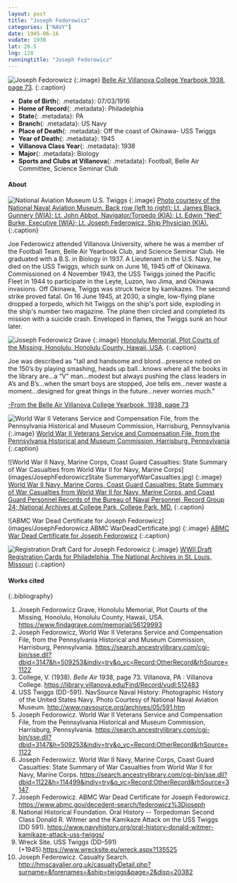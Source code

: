 ```yaml
---
layout: post
title: "Joseph Fedorowicz"
categories: ["NAVY"]
date: 1945-06-16
vudate: 1938
lat: 26.5
lng: 128
runningtitle: "Joseph Fedorowicz"
---
```


![Joseph Fedorowicz](images/JosephFedorowiczBelleAir.jpg)
   {:.image}
[Belle Air Villanova College Yearbook 1938, page 73](https://library.villanova.edu/Find/Record/vudl:512483).
  {:.caption}

* **Date of Birth**{: .metadata}: 07/03/1916
* **Home of Record**{: .metadata}: Philadelphia
* **State**{: .metadata}: PA
* **Branch**{: .metadata}: US Navy
* **Place of Death**{: .metadata}: Off the coast of Okinawa- USS Twiggs
* **Year of Death**{: .metadata}: 1945
* **Villanova Class Year**{: .metadata}: 1938
* **Major**{: .metadata}: Biology
* **Sports and Clubs at Villanova**{: .metadata}: Football, Belle Air Committee, Science Seminar Club

#### About

![National Aviation Museum U.S. Twiggs](images/JosephFedorowiczNationalAviation.jpg)
   {:.image}
[Photo courtesy of the National Naval Aviation Museum. Back row (left to right): Lt. James Black, Gunnery (WIA); Lt. John Abbot, Navigator/Torpedo (KIA); Lt. Edwin "Ned" Burke, Executive (WIA); Lt. Joseph Federowicz, Ship Physician (KIA).]()
   {:.caption}

Joe Federowicz attended Villanova University, where he was a member of the Football Team, Belle Air Yearbook Club, and Science Seminar Club. He graduated with a B.S. in Biology in 1937. A Lieutenant in the U.S. Navy, he died on the USS Twiggs, which sunk on June 16, 1945 off of Okinawa. Commissioned on 4 November 1943, the USS Twiggs joined the Pacific Fleet in 1944 to participate in the Leyte, Luzon, Iwo Jima, and Okinawa invasions. Off Okinawa, Twiggs was struck twice by kamikazes. The second strike proved fatal. On 16 June 1945, at 2030, a single, low-flying plane dropped a torpedo, which hit Twiggs on the ship's port side, exploding in the ship's number two magazine. The plane then circled and completed its mission with a suicide crash. Enveloped in flames, the Twiggs sunk an hour later.

![Joseph Federowicz Grave](images/JosephFederowiczGrave.jpg)
   {:.image}
[Honolulu Memorial, Plot Courts of the Missing, Honolulu, Honolulu County, Hawaii, USA](https://www.findagrave.com/memorial/56129993).
  {:.caption}

Joe was described as "tall and handsome and blond…presence noted on the 150’s by playing smashing, heads up ball…knows where all the books in the library are…a “V” man…modest but always pushing the class leaders in A’s and B’s…when the smart boys are stopped, Joe tells em…never waste a moment…designed for great things in the future…never worries much."

[-From the Belle Air Villanova College Yearbook, 1938, page 73](https://library.villanova.edu/Find/Record/vudl:512483)

![World War II Veterans Service and Compensation File, from the Pennsylvania Historical and Museum Commission, Harrisburg, Pennsylvania](images/JosephFedorowiczCompensationFile.jpg)
   {:.image}
[World War II Veterans Service and Compensation File, from the Pennsylvania Historical and Museum Commission, Harrisburg, Pennsylvania](https://search.ancestrylibrary.com/cgi-bin/sse.dll?dbid=3147&h=509253&indiv=try&o_vc=Record:OtherRecord&rhSource=1122)
  {:.caption}

![World War II Navy, Marine Corps, Coast Guard Casualties: State Summary of War Casualties from World War II for Navy, Marine Corps](images/JosephFedorowiczState SummaryofWarCasualties.jpg)
   {:.image}
[World War II Navy, Marine Corps, Coast Guard Casualties: State Summary of War Casualties from World War II for Navy, Marine Corps, and Coast Guard Personnel Records of the Bureau of Naval Personnel, Record Group 24; National Archives at College Park, College Park, MD.](https://search.ancestrylibrary.com/cgi-bin/sse.dll?dbid=1122&h=114499&indiv=try&o_vc=Record:OtherRecord&rhSource=3147)
   {:.caption}

![ABMC War Dead Certificate for Joseph Fedorowicz](images/JosephFedorowicz.ABMC WarDeadCertificate.jpg)
   {:.image}
[ABMC War Dead Certificate for Joseph Fedorowicz](https://www.abmc.gov/decedent-search/federowicz%3Djoseph)
   {:.caption}

![Registration Draft Card for Joseph Fedorowicz](images/JosephFedorowicz.RegistrationDraftCard.jpg)
   {:.image}
[WWII Draft Registration Cards for Philadelphia, The National Archives in St. Louis, Missouri](https://www.ancestrylibrary.com/search/categories/39/?name%3Djoseph_fedorowicz%26event%3D_pennsylvania-usa_41%26successSource%3DSearch%26queryId%3Dd1418b7a5551ec55020e121874bf1fce)
   {:.caption}

#### Works cited

{:.bibliography}
1. Joseph Fedorowicz Grave, Honolulu Memorial, Plot Courts of the Missing, Honolulu, Honolulu County, Hawaii, USA. <https://www.findagrave.com/memorial/56129993>
2. Joseph Fedorowicz, World War II Veterans Service and Compensation File, from the Pennsylvania Historical and Museum Commission, Harrisburg, Pennsylvania. <https://search.ancestrylibrary.com/cgi-bin/sse.dll?dbid=3147&h=509253&indiv=try&o_vc=Record:OtherRecord&rhSource=1122>
3. College, V. (1938). _Belle Air_ 1938, page 73. Villanova, PA : Villanova College. <https://library.villanova.edu/Find/Record/vudl:512483>
4. USS Twiggs (DD-591). NavSource Naval History: Photographic History of the United States Navy. Photo Courtesy of National Naval Aviation Museum. <http://www.navsource.org/archives/05/591.htm>
5. Joseph Fedorowicz. World War II Veterans Service and Compensation File, from the Pennsylvania Historical and Museum Commission, Harrisburg, Pennsylvania. <https://search.ancestrylibrary.com/cgi-bin/sse.dll?dbid=3147&h=509253&indiv=try&o_vc=Record:OtherRecord&rhSource=1122>
6. Joseph Federowicz. World War II Navy, Marine Corps, Coast Guard Casualties: State Summary of War Casualties from World War II for Navy, Marine Corps. <https://search.ancestrylibrary.com/cgi-bin/sse.dll?dbid=1122&h=114499&indiv=try&o_vc=Record:OtherRecord&rhSource=3147>
7. Joseph Federowicz. ABMC War Dead Certificate for Joseph Fedorowicz. <https://www.abmc.gov/decedent-search/federowicz%3Djoseph>
8. National Historical Foundation. Oral History -- Torpedoman Second Class Donald R. Witmer and the Kamikaze Attack on the USS Twiggs (DD 591). <https://www.navyhistory.org/oral-history-donald-witmer-kamikaze-attack-uss-twiggs/>
9. Wreck Site. USS Twiggs (DD-591) (+1945).<https://www.wrecksite.eu/wreck.aspx?135525>
10. Joseph Federowicz. Casualty Search. <http://hmscavalier.org.uk/casualtyDetail.php?surname=&forenames=&ship=twiggs&page=2&disp=20382>
